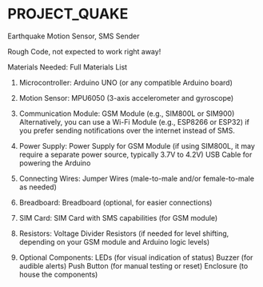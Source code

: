 # PROJECT_QUAKE
Earthquake Motion Sensor, SMS Sender

Rough Code, not expected to work right away!

Materials Needed:
Full Materials List
1. Microcontroller:
Arduino UNO (or any compatible Arduino board)

3. Motion Sensor:
MPU6050 (3-axis accelerometer and gyroscope)

5. Communication Module:
GSM Module (e.g., SIM800L or SIM900)
Alternatively, you can use a Wi-Fi Module (e.g., ESP8266 or ESP32) if you prefer sending notifications over the internet instead of SMS.

6. Power Supply:
Power Supply for GSM Module (if using SIM800L, it may require a separate power source, typically 3.7V to 4.2V)
USB Cable for powering the Arduino

7. Connecting Wires:
Jumper Wires (male-to-male and/or female-to-male as needed)

8. Breadboard:
Breadboard (optional, for easier connections)

9. SIM Card:
SIM Card with SMS capabilities (for GSM module)

10. Resistors:
Voltage Divider Resistors (if needed for level shifting, depending on your GSM module and Arduino logic levels)

11. Optional Components:
LEDs (for visual indication of status)
Buzzer (for audible alerts)
Push Button (for manual testing or reset)
Enclosure (to house the components)
